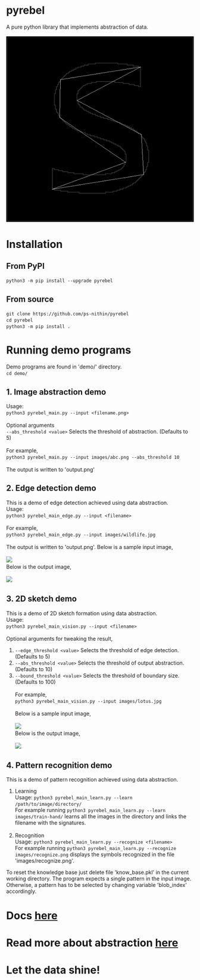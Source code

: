# pyrebel
A pure python library that implements abstraction of data.<br><br>
<img src="https://github.com/ps-nithin/pyrebel/raw/f5319cf6d9fbc6c678f3a1038af09c5b84fa97ca/images/animation.gif"></img>

# Installation
## From PyPI
```python3 -m pip install --upgrade pyrebel```
## From source
```git clone https://github.com/ps-nithin/pyrebel```<br>
```cd pyrebel```<br>
```python3 -m pip install .```<br>

# Running demo programs
Demo programs are found in 'demo/' directory.<br>
```cd demo/```

## 1. Image abstraction demo
Usage:<br>
```python3 pyrebel_main.py --input <filename.png>```<br><br>
Optional arguments<br>
```--abs_threshold <value>``` Selects the threshold of abstraction. (Defaults to 5)<br><br>
For example,<br>
```python3 pyrebel_main.py --input images/abc.png --abs_threshold 10```<br><br>
The output is written to 'output.png'

## 2. Edge detection demo
This is a demo of edge detection achieved using data abstraction.<br>
Usage:<br>
```python3 pyrebel_main_edge.py --input <filename>```<br><br>
For example,<br>
   ```python3 pyrebel_main_edge.py --input images/wildlife.jpg```<br><br>
   The output is written to 'output.png'.
   Below is a sample input image,<br><br>
   <img src="https://github.com/ps-nithin/pyrebel/raw/c3ee0182aa5646a834d1e8c1f18c30d5bacd378d/images/small_wildlife.jpg"></img><br>Below is the output image,<br><br><img src="https://github.com/ps-nithin/pyrebel/raw/223e442aa8cdc34972f5c37d7a91240f725b7beb/images/output_wildlife.png"></img>

## 3. 2D sketch demo
This is a demo of 2D sketch formation using data abstraction.<br>
Usage:<br>
```python3 pyrebel_main_vision.py --input <filename>```<br><br>
Optional arguments for tweaking the result,<br>
   1. ```--edge_threshold <value>``` Selects the threshold of edge detection.(Defaults to 5)
   2. ```--abs_threshold <value>``` Selects the threshold of output abstraction. (Defaults to 10)
   3. ```--bound_threshold <value>``` Selects the threshold of boundary size. (Defaults to 100)<br><br>
For example,<br>
```python3 pyrebel_main_vision.py --input images/lotus.jpg```<br><br>
Below is a sample input image,<br><br>
<img src="https://github.com/ps-nithin/pyrebel/raw/0ffc49de07c814862d26468ccf95e34a3afba50b/images/small_lotus.jpg"></img><br>Below is the output image,<br><br><img src="https://github.com/ps-nithin/pyrebel/raw/25212f87e81954a884a80386bea1bb46e931cfe6/images/output_lotus.png"></img>

## 4. Pattern recognition demo
This is a demo of pattern recognition achieved using data abstraction.<br>
1. Learning<br>
   Usage: ```python3 pyrebel_main_learn.py --learn /path/to/image/directory/```<br>
   For example running
   ```python3 pyrebel_main_learn.py --learn images/train-hand/``` learns all the images in the directory and links the filename with the signatures.<br><br>
3. Recognition<br>
   Usage: ```python3 pyrebel_main_learn.py --recognize <filename>```<br>
   For example running
   ```python3 pyrebel_main_learn.py --recognize images/recognize.png``` displays the symbols recognized in the file 'images/recognize.png'.
   
To reset the knowledge base just delete file 'know_base.pkl' in the current working directory.
The program expects a single pattern in the input image. Otherwise, a pattern has to be selected by changing variable 'blob_index' accordingly.

# Docs <a href="https://github.com/ps-nithin/pyrebel/blob/main/docs/DOCS.md">here</a>
# Read more about abstraction <a href="https://github.com/ps-nithin/pyrebel/blob/main/docs/intro-r2.pdf">here</a>
# Let the data shine!

